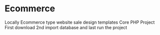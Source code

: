 # Ecommerce
Locally Ecommerce type website sale design templates
Core PHP Project
First download
2nd import database
and last run the project
